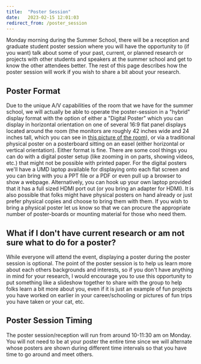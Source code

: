 ```yaml
---
title:  "Poster Session"
date:   2023-02-15 12:01:03
redirect_from: /poster_session
---
```


Monday morning during the Summer School, there will be a reception and graduate student poster session where you will have the opportunity to (if you want) talk about some of your past, current, or planned research or projects with other students and speakers at the summer school and get to know the other attendees better. The rest of this page describes how the poster session will work if you wish to share a bit about your research.

## Poster Format
Due to the unique A/V capabilities of the room that we have for the summer school, we will actually be able to operate the poster-session in a "hybrid" display format with the option of either a "Digital Poster" which you can display in horizontal orientation on one of several 16:9 flat panel displays located around the room (the monitors are roughly 42 inches wide and 24 inches tall, which you can see in [this picture of the room](https://25live.collegenet.com/25live/data/umd/run/image?image_id=310&caller=S25ImageDao.getUrl-pro)), or via a traditional physical poster on a posterboard sitting on an easel (either horizontal or vertical orientation). Either format is fine. There are some cool things you can do with a digital poster setup (like zooming in on parts, showing videos, etc.) that might not be possible with printed paper. For the digital posters we'll have a UMD laptop available for displaying onto each flat screen and you can bring with you a PPT file or a PDF or even pull up a browser to show a webpage. Alternatively, you can hook up your own laptop provided that it has a full sized HDMI port out (or you bring an adapter for HDMI). It is also possible that folks might have physical posters on hand already or just prefer physical copies and choose to bring them with them. If you wish to bring a physical poster let us know so that we can procure the appropriate number of poster-boards or mounting material for those who need them.

## What if I don't have current research or am not sure what to do for a poster?
While everyone will attend the event, displaying a poster during the poster session is optional. The point of the poster session is to help us learn more about each others backgrounds and interests, so if you don't have anything in mind for your research, I would encourage you to use this opportunity to put something like a slideshow together to share with the group to help folks learn a bit more about you, even if it is just an example of fun projects you have worked on earlier in your career/schooling or pictures of fun trips you have taken or your cat, etc.

## Poster Session Timing
The poster session/reception will run from around 10-11:30 am on Monday. You will not need to be at your poster the entire time since we will alternate whose posters are shown during different time intervals so that you have time to go around and meet others.
